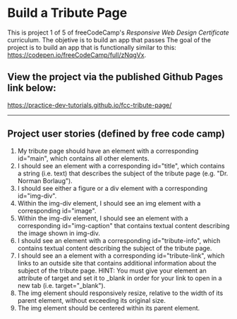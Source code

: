 # Build a Tribute Page

This is project 1 of 5 of freeCodeCamp's *Responsive Web Design Certificate* curriculum. The objetive is to build an app that passes The goal of the project is to build an app that is functionally similar to this: https://codepen.io/freeCodeCamp/full/zNqgVx.


## View the project via the published Github Pages link below:
https://practice-dev-tutorials.github.io/fcc-tribute-page/

---

## Project user stories (defined by free code camp)

1. My tribute page should have an element with a corresponding id="main", which contains all other elements.
2. I should see an element with a corresponding id="title", which contains a string (i.e. text) that describes the subject of the tribute page (e.g. "Dr. Norman Borlaug").
3. I should see either a figure or a div element with a corresponding id="img-div".
4. Within the img-div element, I should see an img element with a corresponding id="image".
5. Within the img-div element, I should see an element with a corresponding id="img-caption" that contains textual content describing the image shown in img-div.
6. I should see an element with a corresponding id="tribute-info", which contains textual content describing the subject of the tribute page.
7. I should see an a element with a corresponding id="tribute-link", which links to an outside site that contains additional information about the subject of the tribute page. HINT: You must give your element an attribute of target and set it to _blank in order for your link to open in a new tab (i.e. target="_blank").
8. The img element should responsively resize, relative to the width of its parent element, without exceeding its original size.
9. The img element should be centered within its parent element.

